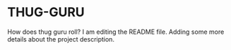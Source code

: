 # THUG-GURU
How does thug guru roll?
I am editing the README file. Adding some more details about the project description.
